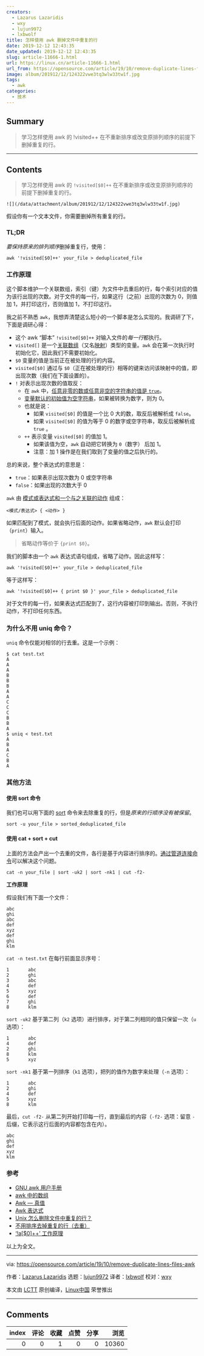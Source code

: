 ```yaml
---
creators:
  - Lazarus Lazaridis
  - wxy
  - lujun9972
  - lxbwolf
title: 怎样使用 awk 删掉文件中重复的行
date: 2019-12-12 12:43:35
date_updated: 2019-12-12 12:43:35
slug: article-11666-1.html
url: https://linux.cn/article-11666-1.html
url_from: https://opensource.com/article/19/10/remove-duplicate-lines-files-awk
image: album/201912/12/124322vwe3tq3wlw33tw1f.jpg
tags:
  - awk
categories:
  - 技术
---
```


## Summary

> 学习怎样使用 awk 的 !visited++ 在不重新排序或改变原排列顺序的前提下删掉重复的行。

***

<!-- more -->

## Contents

> 
> 学习怎样使用 awk 的 `!visited[$0]++` 在不重新排序或改变原排列顺序的前提下删掉重复的行。
> 
> 
> 

`![](/data/attachment/album/201912/12/124322vwe3tq3wlw33tw1f.jpg)`

假设你有一个文本文件，你需要删掉所有重复的行。

### TL;DR

*要保持原来的排列顺序*删掉重复行，使用：

```shell
awk '!visited[$0]++' your_file > deduplicated_file
```

### 工作原理

这个脚本维护一个关联数组，索引（键）为文件中去重后的行，每个索引对应的值为该行出现的次数。对于文件的每一行，如果这行（之前）出现的次数为 0，则值加 1，并打印这行，否则值加 1，不打印这行。

我之前不熟悉 `awk`，我想弄清楚这么短小的一个脚本是怎么实现的。我调研了下，下面是调研心得：

* 这个 awk “脚本” `!visited[$0]++` 对输入文件的*每一行*都执行。
* `visited[]` 是一个[关联数组](http://kirste.userpage.fu-berlin.de/chemnet/use/info/gawk/gawk_12.html)（又名[映射](https://en.wikipedia.org/wiki/Associative_array)）类型的变量。`awk` 会在第一次执行时初始化它，因此我们不需要初始化。
* `$0` 变量的值是当前正在被处理的行的内容。
* `visited[$0]` 通过与 `$0`（正在被处理的行）相等的键来访问该映射中的值，即出现次数（我们在下面设置的）。
* `!` 对表示出现次数的值取反：
	+ 在 `awk` 中，[任意非零的数或任意非空的字符串的值是 `true`](https://www.gnu.org/software/gawk/manual/html_node/Truth-Values.html)。
	+ [变量默认的初始值为空字符串](https://ftp.gnu.org/old-gnu/Manuals/gawk-3.0.3/html_chapter/gawk_8.html)，如果被转换为数字，则为 0。
	+ 也就是说：
		- 如果 `visited[$0]` 的值是一个比 0 大的数，取反后被解析成 `false`。
		- 如果 `visited[$0]` 的值为等于 0 的数字或空字符串，取反后被解析成 `true` 。
	+ `++` 表示变量 `visited[$0]` 的值加 1。
		- 如果该值为空，`awk` 自动把它转换为 `0`（数字） 后加 1。
		- 注意：加 1 操作是在我们取到了变量的值之后执行的。

总的来说，整个表达式的意思是：

* `true`：如果表示出现次数为 0 或空字符串
* `false`：如果出现的次数大于 0

`awk` 由 [模式或表达式和一个与之关联的动作](http://kirste.userpage.fu-berlin.de/chemnet/use/info/gawk/gawk_9.html) 组成：

```shell
<模式/表达式> { <动作> }
```

如果匹配到了模式，就会执行后面的动作。如果省略动作，`awk` 默认会打印（`print`）输入。

> 
> 省略动作等价于 `{print $0}`。
> 
> 
> 

我们的脚本由一个 `awk` 表达式语句组成，省略了动作。因此这样写：

```shell
awk '!visited[$0]++' your_file > deduplicated_file
```

等于这样写：

```shell
awk '!visited[$0]++ { print $0 }' your_file > deduplicated_file
```

对于文件的每一行，如果表达式匹配到了，这行内容被打印到输出。否则，不执行动作，不打印任何东西。

### 为什么不用 uniq 命令？

`uniq` 命令仅能对相邻的行去重。这是一个示例：

```shell
$ cat test.txt
A
A
A
B
B
B
A
A
C
C
C
B
B
A
$ uniq < test.txt
A
B
A
C
B
A
```

### 其他方法

#### 使用 sort 命令

我们也可以用下面的 [sort](http://man7.org/linux/man-pages/man1/sort.1.html) 命令来去除重复的行，但是*原来的行顺序没有被保留*。

```shell
sort -u your_file > sorted_deduplicated_file
```

#### 使用 cat + sort + cut

上面的方法会产出一个去重的文件，各行是基于内容进行排序的。[通过管道连接命令](https://stackoverflow.com/a/20639730/2292448)可以解决这个问题。

```shell
cat -n your_file | sort -uk2 | sort -nk1 | cut -f2-
```

**工作原理**

假设我们有下面一个文件：

```shell
abc
ghi
abc
def
xyz
def
ghi
klm
```

`cat -n test.txt` 在每行前面显示序号：

```shell
1       abc
2       ghi
3       abc
4       def
5       xyz
6       def
7       ghi
8       klm
```

`sort -uk2` 基于第二列（`k2` 选项）进行排序，对于第二列相同的值只保留一次（`u` 选项）：

```shell
1       abc
4       def
2       ghi
8       klm
5       xyz
```

`sort -nk1` 基于第一列排序（`k1` 选项），把列的值作为数字来处理（`-n` 选项）：

```shell
1       abc
2       ghi
4       def
5       xyz
8       klm
```

最后，`cut -f2-` 从第二列开始打印每一行，直到最后的内容（`-f2-` 选项：留意 `-` 后缀，它表示这行后面的内容都包含在内）。

```shell
abc
ghi
def
xyz
klm
```

### 参考

* [GNU awk 用户手册](https://www.gnu.org/software/gawk/manual/html_node/)
* [awk 中的数组](http://kirste.userpage.fu-berlin.de/chemnet/use/info/gawk/gawk_12.html)
* [Awk — 真值](https://www.gnu.org/software/gawk/manual/html_node/Truth-Values.html)
* [Awk 表达式](https://ftp.gnu.org/old-gnu/Manuals/gawk-3.0.3/html_chapter/gawk_8.html)
* [Unix 怎么删除文件中重复的行？](https://stackoverflow.com/questions/1444406/how-can-i-delete-duplicate-lines-in-a-file-in-unix)
* [不用排序去掉重复的行（去重）](https://stackoverflow.com/questions/11532157/remove-duplicate-lines-without-sorting)
* [‘!a[$0]++’ 工作原理](https://unix.stackexchange.com/questions/159695/how-does-awk-a0-work/159734#159734)

以上为全文。

---

via: <https://opensource.com/article/19/10/remove-duplicate-lines-files-awk>

作者：[Lazarus Lazaridis](https://opensource.com/users/iridakos) 选题：[lujun9972](https://github.com/lujun9972) 译者：[lxbwolf](https://github.com/lxbwolf) 校对：[wxy](https://github.com/wxy)

本文由 [LCTT](https://github.com/LCTT/TranslateProject) 原创编译，[Linux中国](https://linux.cn/) 荣誉推出

***

## Comments


|   index |   评论 |   收藏 |   点赞 |   分享 |   浏览 |
|--------:|-------:|-------:|-------:|-------:|-------:|
|       0 |      0 |      1 |      0 |      0 |  10360 |
